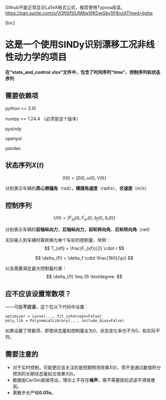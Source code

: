 Github不能正常显示LaTeX格式公式，推荐使用Typora阅读。https://pan.xunlei.com/s/VONSf5lUM8w5fKDwGby5F8nzA1?pwd=bghe

[toc]

# 这是一个使用SINDy识别漂移工况非线性动力学的项目

**在“state_and_control.xlsx”文件中，包含了时间序列“time”、控制序列和状态序列**

## 需要依赖项

python == 3.10

numpy == 1.24.4 （必须是这个版本）

pysindy

openyxl

pandas

## 状态序列$X(t)$

$$
X(t) = [\beta(t), \omega(t), V(t)]
$$

分别表示车辆的**质心侧偏角**（rad），**横摆角速度**（rad/s），**合速度**（m/s）

## 控制序列

$$
\text{U}(t) = [F_{xf}(t), F_{xr}(t), \delta_f(t), \delta_r(t)]
$$



分别表示车辆的**前轴纵向力**，**后轴纵向力**，**前轮转向角**，**后轮转向角**（rad）

实际输入到车辆时需转换为单个车轮的控制量，举例：
$$
T_{xfl} = \frac{F_{xf}}{2} \cdot r
$$

$$
\delta_{fl} = \delta_f \cdot \frac{180}{\pi}
$$

以及需要满足最大控制量约束：
$$
\delta_{fl} \leq 35 \textdegree.
$$

## 应不应该设置常数项？

——可能**不应该**，这个在以下代码中设置：

```
optimizer = Lasso(..., fit_intercept=False)
poly_lib = PolynomialLibrary(..., include_bias=False)
```

如果设置了常数项，即使状态量和控制量全为0，状态变化率也不为0，和实际不符。

## 需要注意的

* 对于实时控制，可能更应该关注的是短期预测效果$\dot{X}(t)$，而不是通过数值积分预测的长期状态量拟合效果$X(t)$。
* 数据由CarSim直接导出，理论上不存在**噪声**，需不需要提前滤波平滑很难说。
* 离散步长严格**0.05s**。
